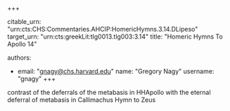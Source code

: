 +++


citable_urn: "urn:cts:CHS:Commentaries.AHCIP:HomericHymns.3.14.DLipeso"
target_urn: "urn:cts:greekLit:tlg0013.tlg003:3.14"
title: "Homeric Hymns To Apollo 14"

authors:
- email: "gnagy@chs.harvard.edu"
  name: "Gregory Nagy"
  username: "gnagy"
+++

<p>contrast of the deferrals of the metabasis in HHApollo with the eternal deferral of metabasis in Callimachus Hymn to Zeus</p>